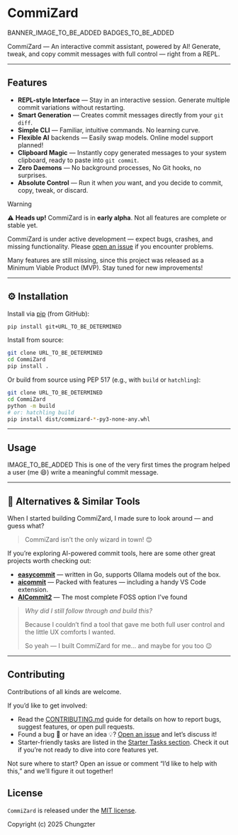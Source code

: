 # CommiZard

BANNER_IMAGE_TO_BE_ADDED
BADGES_TO_BE_ADDED

CommiZard — An interactive commit assistant, powered by AI!
Generate, tweak, and copy commit messages with full control — right from a REPL.

---

## Features

- **REPL-style Interface** — Stay in an interactive session. Generate multiple
  commit variations without restarting.
- **Smart Generation** — Creates commit messages directly from your `git diff`.
- **Simple CLI** — Familiar, intuitive commands. No learning curve.
- **Flexible AI** backends — Easily swap models. Online model support planned!
- **Clipboard Magic** — Instantly copy generated messages to your system
  clipboard, ready to paste into `git commit`.
- **Zero Daemons** — No background processes, No Git hooks, no surprises.
- **Absolute Control** — Run it when *you* want, and you decide to commit,
  copy, tweak, or discard.

> [!WARNING]
>
> ⚠️ **Heads up!** CommiZard is in **early alpha**. Not all features are
> complete or stable yet.
>
> CommiZard is under active development — expect bugs, crashes, and missing
> functionality. Please [open an issue](...) if you encounter problems.
>
> Many features are still missing, since this project was released as a Minimum
> Viable Product (MVP). Stay tuned for new improvements!

---

## ⚙️ Installation

Install via [pip](https://pip.pypa.io/en/stable/) (from GitHub):

```bash
pip install git+URL_TO_BE_DETERMINED
```

Install from source:

```bash
git clone URL_TO_BE_DETERMINED
cd CommiZard
pip install .
```

Or build from source using PEP 517 (e.g., with `build` or `hatchling`):

```bash
git clone URL_TO_BE_DETERMINED
cd CommiZard
python -m build
# or: hatchling build
pip install dist/commizard-*-py3-none-any.whl
```

---

## Usage

IMAGE_TO_BE_ADDED
This is one of the very first times the program helped a user (me 😄) write a
meaningful commit message.

---

## 🧭 Alternatives & Similar Tools

When I started building CommiZard, I made sure to look around — and guess what?

> CommiZard isn’t the only wizard in town! 😊

If you’re exploring AI-powered commit tools, here are some other great projects
worth checking out:

- **[easycommit](https://github.com/blackironj/easycommit)** — written in Go,
  supports Ollama models out of the box.
- **[aicommit](https://github.com/suenot/aicommit)** — Packed with features —
  including a handy VS Code extension.
- **[AICommit2](https://github.com/tak-bro/aicommit2)** — The most complete FOSS
  option I've found

> *Why did I still follow through and build this?*
>
> Because I couldn’t find a tool that gave me both full user control and the
> little UX comforts I wanted.
>
> So yeah — I built CommiZard for me… and maybe for you too 😉

---

## Contributing

Contributions of all kinds are welcome.

If you’d like to get involved:

- Read the [CONTRIBUTING.md](CONTRIBUTING.md) guide for details on how to report
  bugs, suggest features, or open pull requests.
- Found a bug 🐞 or have an idea 💡? [Open an issue](...) and let’s discuss it!
- Starter-friendly tasks are listed in the
  [Starter Tasks section](./CONTRIBUTING.md#starter-tasks). Check it out if
  you’re not ready to dive into core features yet.

Not sure where to start? Open an issue or comment “I’d like to help with this,”
and we’ll figure it out together!

## License

`CommiZard` is released under the [MIT license](LICENSE).

Copyright (c) 2025 Chungzter

